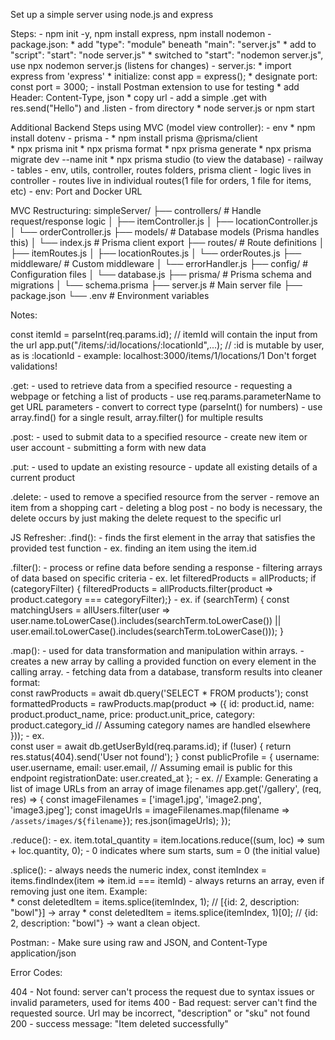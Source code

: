 Set up a simple server using node.js and express

Steps:
    - npm init -y, npm install express, npm install nodemon
    - package.json: 
        * add "type": "module" beneath "main": "server.js"
        * add to "script": "start": "node server.js" 
        * switched to "start": "nodemon server.js", use npx nodemon server.js (listens for changes)
    - server.js:
        * import express from 'express'
        * initialize: const app = express();
        * designate port: const port = 3000;
    - install Postman extension to use for testing
        * add Header: Content-Type, json
        * copy url
    - add a simple .get with res.send("Hello") and .listen
    - from directory 
        * node server.js or npm start
        
Additional Backend Steps using MVC (model view controller):
    - env 
        * npm install dotenv
    - prisma - 
       * npm install prisma @prisma/client     
       * npx prisma init
       * npx prisma format
       * npx prisma generate
       * npx prisma migrate dev --name init
       * npx prisma studio (to view the database)
    - railway - tables
    - env, utils, controller, routes folders, prisma client
    - logic lives in controller
    - routes live in individual routes(1 file for orders, 1 file for items, etc)
    - env: Port and Docker URL

MVC Restructuring:
simpleServer/
├── controllers/          # Handle request/response logic
│   ├── itemController.js
│   ├── locationController.js
│   └── orderController.js
├── models/              # Database models (Prisma handles this)
│   └── index.js         # Prisma client export
├── routes/              # Route definitions
│   ├── itemRoutes.js
│   ├── locationRoutes.js
│   └── orderRoutes.js
├── middleware/          # Custom middleware
│   └── errorHandler.js
├── config/              # Configuration files
│   └── database.js
├── prisma/              # Prisma schema and migrations
│   └── schema.prisma
├── server.js            # Main server file
├── package.json
└── .env                 # Environment variables

Notes:

  const itemId = parseInt(req.params.id); // itemId will contain the input from the url
  app.put("/items/:id/locations/:locationId",...); // :id is mutable by user, as is :locationId
    - example: localhost:3000/items/1/locations/1
  Don't forget validations! 

.get: 
    - used to retrieve data from a specified resource
    - requesting a webpage or fetching a list of products
    - use req.params.parameterName to get URL parameters
    - convert to correct type (parseInt() for numbers)
    - use array.find() for a single result, array.filter() for     multiple results
  

.post: 
    - used to submit data to a specified resource
    - create new item or user account
    - submitting a form with new data
    

.put:
    - used to update an existing resource 
    - update all existing details of a current product

.delete:
    - used to remove a specified resource from the server
    - remove an item from a shopping cart
    - deleting a blog post
    - no body is necessary, the delete occurs by just making the delete request to the specific url

JS Refresher: 
.find():
    - finds the first element in the array that satisfies the provided test function
    - ex. finding an item using the item.id

.filter():
    - process or refine data before sending a response
    - filtering arrays of data based on specific criteria
    - ex. let filteredProducts = allProducts;
          if (categoryFilter) {
            filteredProducts = allProducts.filter(product => product.category === categoryFilter);}
    - ex. if (searchTerm) {
          const matchingUsers = allUsers.filter(user =>
          user.name.toLowerCase().includes(searchTerm.toLowerCase()) ||
          user.email.toLowerCase().includes(searchTerm.toLowerCase()));
         }

.map():
    - used for data transformation and manipulation within arrays.
    - creates a new array by calling a provided function on every element in the calling array.
    - fetching data from a database, transform results into cleaner format:  
        const rawProducts = await db.query('SELECT * FROM         products');
        const formattedProducts = rawProducts.map(product => ({
            id: product.id,
            name: product.product_name,
            price: product.unit_price,
            category: product.category_id // Assuming category names are handled elsewhere
        }));
    - ex.   
            const user = await db.getUserById(req.params.id);
            if (!user) {
                 return res.status(404).send('User not found'); }
            const publicProfile = {
            username: user.username,
            email: user.email, // Assuming email is public for this endpoint
            registrationDate: user.created_at
        };
    - ex.
        // Example: Generating a list of image URLs from an array of image filenames
         app.get('/gallery', (req, res) => {
            const imageFilenames = ['image1.jpg', 'image2.png', 'image3.jpeg'];
            const imageUrls = imageFilenames.map(filename => `/assets/images/${filename}`);
            res.json(imageUrls);
          });

.reduce():
    - ex. item.total_quantity = item.locations.reduce((sum, loc) => sum + loc.quantity, 0);
    - 0 indicates where sum starts, sum = 0 (the initial value)
  

.splice():
    - always needs the numeric index,  const itemIndex = items.findIndex(item => item.id === itemId)
    - always returns an array, even if removing just one item. Example:     
       * const deletedItem = items.splice(itemIndex, 1); // [{id: 2, description: "bowl"}] -> array
       * const deletedItem = items.splice(itemIndex, 1)[0]; // {id: 2, description: "bowl"} -> want a clean object.


Postman: 
    - Make sure using raw and JSON, and Content-Type application/json

Error Codes:

404 - Not found: server can't process the request due to syntax issues or invalid parameters, used for items
400 - Bad request: server can't find the requested source. Url may be incorrect, "description" or "sku" not found
200 - success message: "Item deleted successfully"
